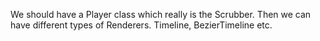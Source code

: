 We should have a Player class which really is the Scrubber. Then we can have different types of Renderers. Timeline, BezierTimeline etc.